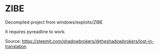 ZIBE
====

Decompiled project from windows/exploits/ZIBE

It requires pyreadline to work.


Source: https://steemit.com/shadowbrokers/@theshadowbrokers/lost-in-translation
